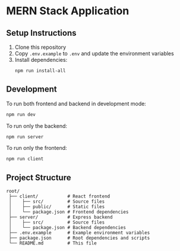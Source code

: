 # MERN Stack Application

## Setup Instructions

1. Clone this repository
2. Copy `.env.example` to `.env` and update the environment variables
3. Install dependencies:
   ```bash
   npm run install-all
   ```

## Development

To run both frontend and backend in development mode:
```bash
npm run dev
```

To run only the backend:
```bash
npm run server
```

To run only the frontend:
```bash
npm run client
```

## Project Structure

```
root/
 ├── client/           # React frontend
 │    ├── src/         # Source files
 │    ├── public/      # Static files
 │    └── package.json # Frontend dependencies
 ├── server/           # Express backend
 │    ├── src/         # Source files
 │    └── package.json # Backend dependencies
 ├── .env.example      # Example environment variables
 ├── package.json      # Root dependencies and scripts
 └── README.md         # This file
```